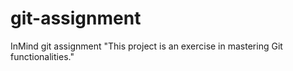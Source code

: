 # git-assignment
InMind git assignment
"This project is an exercise in mastering Git functionalities."
